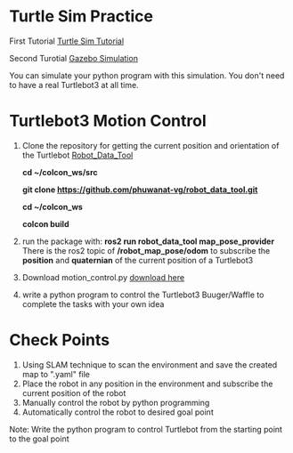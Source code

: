 # Turtle Sim Practice

First Tutorial
[Turtle Sim Tutorial](https://davesroboshack.com/the-robot-operating-system-ros/ros2-topics/)

Second Turotial
[Gazebo Simulation](https://emanual.robotis.com/docs/en/platform/turtlebot3/simulation/)

You can simulate your python program with this simulation. You don't need to have a real Turtlebot3 at all time.

# Turtlebot3 Motion Control
1. Clone the repository for getting the current position and orientation of the Turtlebot [Robot_Data_Tool](https://github.com/phuwanat-vg/robot_data_tool.git)

   **cd ~/colcon_ws/src**

   **git clone https://github.com/phuwanat-vg/robot_data_tool.git**
   
   **cd ~/colcon_ws**
   
   **colcon build**
3. run the package with: **ros2 run robot_data_tool map_pose_provider**
   There is the ros2 topic of **/robot_map_pose/odom** to subscribe the **position** and **quaternian** of the current position of a Turtlebot3
4. Download motion_control.py [download here](https://github.com/technologyELTE/Robot_Data_Tool/blob/main/motion_control.py)
5. write a python program to control the Turtlebot3 Buuger/Waffle to complete the tasks with your own idea

# Check Points
1. Using SLAM technique to scan the environment and save the created map to ".yaml" file
2. Place the robot in any position in the environment and subscribe the current position of the robot
3. Manually control the robot by python programming
4. Automatically control the robot to desired goal point
   
Note: Write the python program to control Turtlebot from the starting point to the goal point
